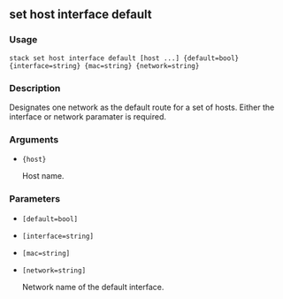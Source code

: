 ## set host interface default

### Usage

`stack set host interface default [host ...] {default=bool} {interface=string} {mac=string} {network=string}`

### Description


Designates one network as the default route for a set of hosts.
Either the interface or network paramater is required.



### Arguments

* `{host}`

   Host name.


### Parameters
* `[default=bool]`
* `[interface=string]`
* `[mac=string]`
* `[network=string]`

   Network name of the default interface.


